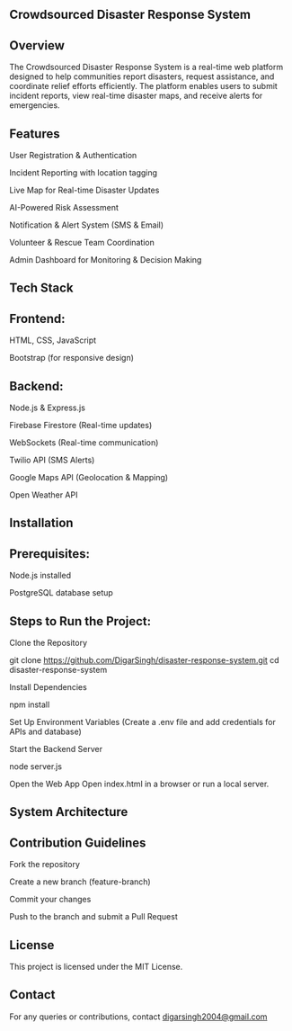 ## Crowdsourced Disaster Response System

## Overview

The Crowdsourced Disaster Response System is a real-time web platform designed to help communities report disasters, request assistance, and coordinate relief efforts efficiently. The platform enables users to submit incident reports, view real-time disaster maps, and receive alerts for emergencies.

## Features

User Registration & Authentication

Incident Reporting with location tagging

Live Map for Real-time Disaster Updates

AI-Powered Risk Assessment

Notification & Alert System (SMS & Email)

Volunteer & Rescue Team Coordination

Admin Dashboard for Monitoring & Decision Making

## Tech Stack

## Frontend:

HTML, CSS, JavaScript

Bootstrap (for responsive design)

## Backend:

Node.js & Express.js

Firebase Firestore (Real-time updates)

WebSockets (Real-time communication)

Twilio API (SMS Alerts)

Google Maps API (Geolocation & Mapping)

Open Weather API

## Installation

## Prerequisites:

Node.js installed

PostgreSQL database setup

## Steps to Run the Project:

Clone the Repository

git clone https://github.com/DigarSingh/disaster-response-system.git
cd disaster-response-system

Install Dependencies

npm install

Set Up Environment Variables (Create a .env file and add credentials for APIs and database)

Start the Backend Server

node server.js

Open the Web App
Open index.html in a browser or run a local server.

## System Architecture



## Contribution Guidelines

Fork the repository

Create a new branch (feature-branch)

Commit your changes

Push to the branch and submit a Pull Request

## License

This project is licensed under the MIT License.

## Contact

For any queries or contributions, contact digarsingh2004@gmail.com

